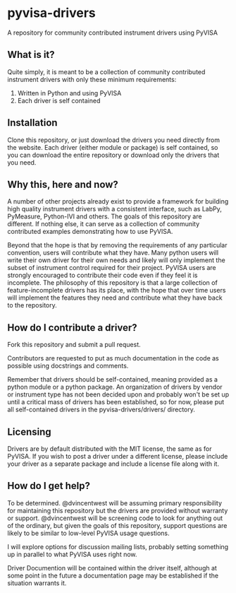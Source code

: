 # pyvisa-drivers

A repository for community contributed instrument drivers using PyVISA

## What is it?

Quite simply, it is meant to be a collection of community contributed
instrument drivers with only these minimum requirements:

1. Written in Python and using PyVISA
2. Each driver is self contained

## Installation

Clone this repository, or just download the drivers you need directly
from the website.  Each driver (either module or package) is self
contained, so you can download the entire repository or download only
the drivers that you need.

## Why this, here and now?

A number of other projects already exist to provide a framework for
building high quality instrument drivers with a consistent interface,
such as LabPy, PyMeasure, Python-IVI and others.  The goals of this
repository are different.  If nothing else, it can serve as a
collection of community contributed examples demonstrating how to use
PyVISA.

Beyond that the hope is that by removing the requirements of any
particular convention, users will contribute what they have.  Many
python users will write their own driver for their own needs and
likely will only implement the subset of instrument control required
for their project.  PyVISA users are strongly encouraged to contribute
their code even if they feel it is incomplete.  The philosophy of this
repository is that a large collection of feature-incomplete drivers
has its place, with the hope that over time users will implement the
features they need and contribute what they have back to the
repository.

## How do I contribute a driver?

Fork this repository and submit a pull request.

Contributors are requested to put as much documentation in the code as
possible using docstrings and comments.

Remember that drivers should be self-contained, meaning provided as a
python module or a python package.  An organization of drivers by
vendor or instrument type has not been decided upon and probably won't
be set up until a critical mass of drivers has been established, so
for now, please put all self-contained drivers in the
pyvisa-drivers/drivers/ directory.

## Licensing

Drivers are by default distributed with the MIT license, the same as
for PyVISA.  If you wish to post a driver under a different license,
please include your driver as a separate package and include a license
file along with it.

## How do I get help?

To be determined. @dvincentwest will be assuming primary
responsibility for maintaining this repository but the drivers are
provided without warranty or support.  @dvincentwest will be screening
code to look for anything out of the ordinary, but given the goals of
this repository, support questions are likely to be similar to
low-level PyVISA usage questions.

I will explore options for discussion mailing lists, probably setting
something up in parallel to what PyVISA uses right now.

Driver Documention will be contained within the driver itself,
although at some point in the future a documentation page may be
established if the situation warrants it.
